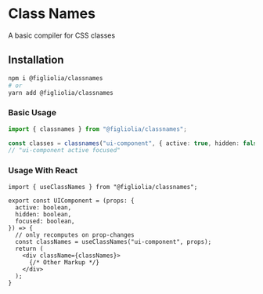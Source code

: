 # Class Names
A basic compiler for CSS classes 

## Installation
```bash
npm i @figliolia/classnames
# or
yarn add @figliolia/classnames
```

### Basic Usage
```typescript
import { classnames } from "@figliolia/classnames";

const classes = classnames("ui-component", { active: true, hidden: false, focused: false });
// "ui-component active focused"
```

### Usage With React
```tsx
import { useClassNames } from "@figliolia/classnames";

export const UIComponent = (props: { 
  active: boolean, 
  hidden: boolean,
  focused: boolean, 
}) => {
  // only recomputes on prop-changes
  const classNames = useClassNames("ui-component", props);
  return (
    <div className={classNames}>
      {/* Other Markup */}
    </div>
  );
}
```